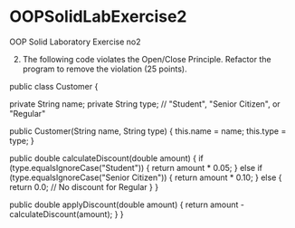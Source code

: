# OOPSolidLabExercise2
OOP Solid Laboratory Exercise no2

2. The following code violates the Open/Close Principle.  Refactor the program to remove the violation (25 points). 

public class Customer {

  private String name;
  private String type; // "Student", "Senior Citizen", or "Regular"


  public Customer(String name, String type) {
    this.name = name;
    this.type = type;
  }


  public double calculateDiscount(double amount) {
    if (type.equalsIgnoreCase("Student")) {
      return amount * 0.05;
    } else if (type.equalsIgnoreCase("Senior Citizen")) {
      return amount * 0.10;
    } else {
      return 0.0; // No discount for Regular
    }
  }

  public double applyDiscount(double amount) {
    return amount - calculateDiscount(amount);
  }
}
